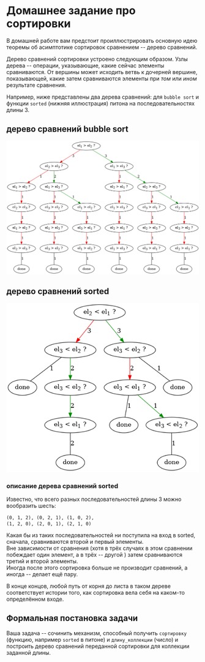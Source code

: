 # Домашнее задание про сортировки

В домашней работе вам предстоит проиллюстрировать основную идею теоремы об асимптотике сортировок сравнением -- дерево сравнений.

Дерево сравнений сортировки устроено следующим образом.
Узлы дерева -- операции, указывающие, какие сейчас элементы сравниваются. 
От вершины может исходить ветвь к дочерней вершине, показывающей, какие затем сравниваются элементы при *том* или *ином* результате сравнения.

Например, ниже представлены два дерева сравнений: для `bubble sort` и функции `sorted` (нижняя иллюстрация) питона на последовательностях длины 3.

## дерево сравнений bubble sort
![](res3_bub.png)

## дерево сравнений sorted
![](res3_sorted.png)

### описание дерева сравнений sorted
Известно, что всего разных последовательностей длины 3 можно вообразить шесть: 
```
(0, 1, 2), (0, 2, 1), (1, 0, 2), 
(1, 2, 0), (2, 0, 1), (2, 1, 0)
```
Какая бы из таких последовательностей ни поступила на вход в sorted, сначала, сравниваются второй и первый элементы.  
Вне зависимости от сравнения (хотя в трёх случаях в этом сравнении побеждает один элемент, а в трёх -- другой ) затем сравниваются третий и второй элементы.  
Иногда после этого сортировка больше не производит сравнений, а иногда -- делает ещё пару.

В конце концов, любой путь от корня до листа в таком дереве соответствует истории того, как сортировка вела себя на каком-то определённом входе.

## Формальная постановка задачи
Ваша задача -- сочинить механизм, способный получить `сортировку` (функцию, например `sorted` в питоне) и `длину_коллекции` (число) и построить дерево сравнений переданной сортировки для коллекции заданной длины.

